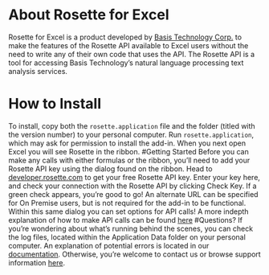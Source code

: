 # About Rosette for Excel  
Rosette for Excel is a product developed by [Basis Technology Corp.](basistech.com) to make the features of the Rosette API available to Excel users without the need to write any of their own code that uses the API. The Rosette API is a tool for accessing Basis Technology’s natural language processing text analysis services. 
# How to Install  
To install, copy both the `rosette.application` file and the folder (titled with the version number) to your personal computer. Run `rosette.application`, which may ask for permission to install the add-in. When you next open Excel you will see Rosette in the ribbon. 
#Getting Started
Before you can make any calls with either formulas or the ribbon, you’ll need to add your Rosette API key using the dialog found on the ribbon. Head to [developer.rosette.com](developer.rosette.com) to get your free Rosette API key. Enter your key here, and check your connection with the Rosette API by clicking Check Key. If a green check appears, you’re good to go! An alternate URL can be specified for On Premise users, but is not required for the add-in to be functional. Within this same dialog you can set options for API calls! A more indepth explanation of how to make API calls can be found [here](UseInfo.md)
#Questions?
If you’re wondering about what’s running behind the scenes, you can check the log files, located within the Application Data folder on your personal computer. An explanation of potential errors is located in our [documentation](https://developer.rosette.com/features-and-functions#errors). Otherwise, you’re welcome to contact us or browse support information [here](https://support.rosette.com/hc/en-us).

